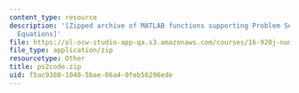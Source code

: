 ```yaml
---
content_type: resource
description: '[Zipped archive of MATLAB functions supporting Problem Set 2: Hyperbolic
  Equations]'
file: https://ol-ocw-studio-app-qa.s3.amazonaws.com/courses/16-920j-numerical-methods-for-partial-differential-equations-sma-5212-spring-2003/f5ac938010485bae06a40feb56296ede_ps2code.zip
file_type: application/zip
resourcetype: Other
title: ps2code.zip
uid: f5ac9380-1048-5bae-06a4-0feb56296ede
---
```

